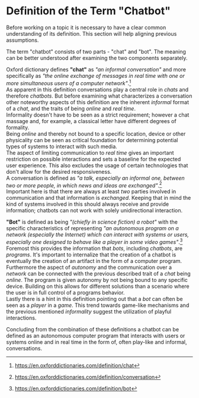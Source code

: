Definition of the Term "Chatbot"
================================

Before working on a topic it is necessary to have a clear common understanding of its definition.
This section will help aligning previous assumptions.

The term "chatbot" consists of two parts - "chat" and "bot". The meaning can be better understood after examining the two components separately.

Oxford dictionary defines **"chat"** as *"an informal conversation"* and more specifically as *"the online exchange of messages in real time with one or more simultaneous users of a computer network"*.[^1]
<br>
As apparent in this definition conversations play a central role in *chats* and therefore *chatbots*.
But before examining what characterizes a conversation other noteworthy aspects of this definition are the inherent *informal* format of a *chat*, and the traits of being *online* and *real time*.
<br>
Informality doesn't have to be seen as a strict requirement; however a chat massage and, for example, a classical letter have different degrees of formality.
<br>
Being *online* and thereby not bound to a specific location, device or other physicality can be seen as critical foundation for determining potential types of systems to interact with such media.
<br>
The aspect of limiting communication to *real time* gives an important restriction on possible interactions and sets a baseline for the expected user experience. This also excludes the usage of certain technologies that don't allow for the desired responsiveness.
<br>
A conversation is defined as *"a talk, especially an informal one, between two or more people, in which news and ideas are exchanged"*.[^2]
<br>
Important here is that there are always at least *two* parties involved in communication and that information is *exchanged*.
Keeping that in mind the kind of systems involved in this should always receive and provide information; chatbots can not work with solely unidirectional interaction.

**"Bot"** is defined as being *"(chiefly in science fiction) a robot"* with the specific characteristics of representing *"an autonomous program on a network (especially the Internet) which can interact with systems or users, especially one designed to behave like a player in some video games"*.[^3]
<br>
Foremost this provides the information that *bots*, including *chatbots*, are *programs*.
It's important to internalize that the creation of a chatbot is eventually the creation of an artifact in the form of a computer program.
<br>
Furthermore the aspect of *autonomy* and the communication over a *network* can be connected with the previous described trait of a *chat* being *online*.
The program is given autonomy by not being bound to any specific device. Building on this allows for different solutions than a scenario where the user is in full control of a programs behavior.
<br>
Lastly there is a hint in this definition pointing out that a *bot* can often be seen as a *player* in a *game*.
This trend towards game-like mechanisms and the previous mentioned *informality* suggest the utilization of playful interactions.

Concluding from the combination of these definitions a chatbot can be defined as an autonomous computer program that interacts with users or systems online and in real time in the form of, often play-like and informal, conversations.


[^1]: https://en.oxforddictionaries.com/definition/chat
[^2]: https://en.oxforddictionaries.com/definition/conversation
[^3]: https://en.oxforddictionaries.com/definition/bot
